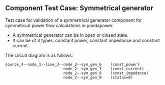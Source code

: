 ## Component Test Case: Symmetrical generator

Test case for validation of a symmetrical generator component for symmetrical power flow calculations in pandapower.
- A symmetrical generator can be in open or closed state. 
- It can be of 3 types: constant power, constant impedance and constant current.

The circuit diagram is as follows:
```
source_4--node_1--line_3--node_2--sym_gen_6    (const_power)
                          node_2--sym_gen_7    (const_current)
                          node_2--sym_gen_8    (const_impedance)
                          node_2--sym_gen_9    (status=0)
```
